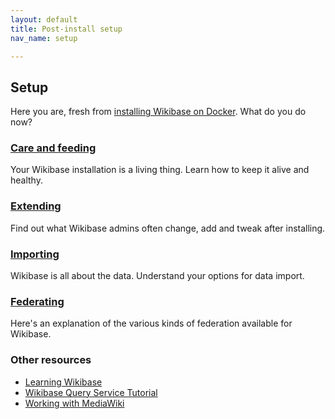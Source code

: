 ```yaml
---
layout: default
title: Post-install setup
nav_name: setup

---
```

## Setup

Here you are, fresh from [installing Wikibase on Docker](install). What do you do now?

### [Care and feeding](caf)

Your Wikibase installation is a living thing. Learn how to keep it alive and healthy.

### [Extending](extend)

Find out what Wikibase admins often change, add and tweak after installing.

### [Importing](import)

Wikibase is all about the data. Understand your options for data import.

### [Federating](fed)

Here's an explanation of the various kinds of federation available for Wikibase.

### Other resources

* [Learning Wikibase](http://learningwikibase.com/)
* [Wikibase Query Service Tutorial](http://wikidata.wwwnlsrc4.supercp.com/)
* [Working with MediaWiki](https://workingwithmediawiki.com/book/)



